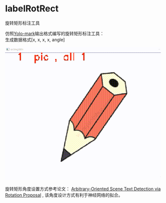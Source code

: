 # labelRotRect
旋转矩形标注工具

仿照[Yolo-mark](https://github.com/AlexeyAB/Yolo_mark)输出格式编写的旋转矩形标注工具：  
生成数据格式[x, x, x, x, angle]

![labelrot](./.assert/rotlabel.gif)


旋转矩形角度设置方式参考论文： [Arbitrary-Oriented Scene Text Detection via Rotation Proposal](https://arxiv.org/abs/1703.01086) , 该角度设计方式有利于神经网络的拟合。